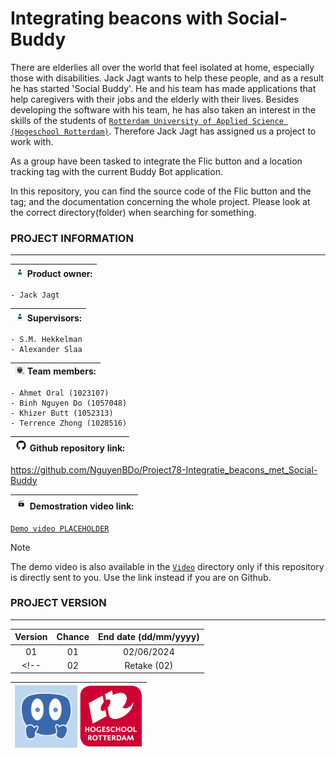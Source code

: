 # Integrating beacons with Social-Buddy



<!-- The whole documentation are entirely written in English, 
except some may be written in both Dutch and English when the target readers are considered. <br> -->
<!-- > Voor netherlands, bezoek []`README_nl.md`](./README_nl.md). -->

There are elderlies all over the world that feel isolated at home, 
especially those with disabilities. Jack Jagt wants to help these people, 
and as a result he has started 'Social Buddy'. 
He and his team has made applications that help caregivers with their jobs and the elderly with their lives. 
Besides developing the software with his team, 
he has also taken an interest in the skills of the students of
[`Rotterdam University of Applied Science (Hogeschool Rotterdam)`](https://www.hogeschoolrotterdam.nl/).
Therefore Jack Jagt has assigned us a project to work with.
    
As a group have been tasked to integrate the Flic button 
and a location tracking tag with the current Buddy Bot application.

In this repository, you can find the source code of the Flic button and the tag; 
and the documentation concerning the whole project. 
Please look at the correct directory(folder) when searching for something.


### PROJECT INFORMATION
---

| <img src="./README_media/PO-vector-graphics.jpg" alt="po-vector-graphics" width="16"/> Product owner: |
| :---------------------------------------------------------------------------------------------------- |

	- Jack Jagt

| <img src="./README_media/PO-vector-graphics.jpg" alt="po-vector-graphics" width="16"/> Supervisors: |
| :-------------------------------------------------------------------------------------------------- |

	- S.M. Hekkelman
    - Alexander Slaa

| <img src="./README_media/team-vector-graphics.jpg" alt="team-vector-graphics" width="16"/>  Team members: |
| :-------------------------------------------------------------------------------------------------------- |

    - Ahmet Oral (1023107)
    - Binh Nguyen Do (1057048)
    - Khizer Butt (1052313)
    - Terrence Zhong (1028516)


| <img src="./README_media/GitHub-Logo.png" alt="github-logo" width="20"/> Github repository link: |
| :----------------------------------------------------------------------------------------------- |

https://github.com/NguyenBDo/Project78-Integratie_beacons_met_Social-Buddy

| <img src="./README_media/Video_img.jpg" alt="video-vector-graphics" width="20"/> Demostration video link: |
| :-------------------------------------------------------------------------------------------------------- |

[`Demo video PLACEHOLDER`](https://google.com)

> [!NOTE]
> The demo video is also available in the [`Video`](./Documentation/Media/Video/) directory
> only if this repository is directly sent to you. Use the link instead if you are on Github.

### PROJECT VERSION
---
| Version 	| Chance     	| End date (dd/mm/yyyy)	    |
| :-------:	| :-----------:	| :-----------------------: |
| 01		| 		01		| 02/06/2024 				|
<!-- | 02  	 	| Retake (02)   | 30/06/2024				| -->




<!-- <img src= "./README_media/Social_Buddy-logo.png" width= "1000" alt= "social-buddy-avatar-logo">  -->


| <img src= "./README_media/Social_Buddy-logo.png" width="100" alt= "social-buddy-avatar-logo"> <img src= "./README_media/HogeschoolRotterdam_Logo.png" width="100" alt= "hogeschool-rotterdam-Logo"> |
| :-------------------------------------------------------------------------------------------------------------------------------------------------------------------------------------------------- |
